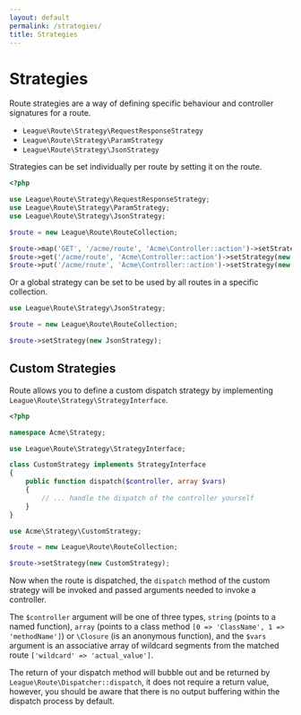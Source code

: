 ```yaml
---
layout: default
permalink: /strategies/
title: Strategies
---
```


# Strategies

Route strategies are a way of defining specific behaviour and controller signatures for a route.

- `League\Route\Strategy\RequestResponseStrategy`
- `League\Route\Strategy\ParamStrategy`
- `League\Route\Strategy\JsonStrategy`

Strategies can be set individually per route by setting it on the route.

~~~php
<?php

use League\Route\Strategy\RequestResponseStrategy;
use League\Route\Strategy\ParamStrategy;
use League\Route\Strategy\JsonStrategy;

$route = new League\Route\RouteCollection;

$route->map('GET', '/acme/route', 'Acme\Controller::action')->setStrategy(new RequestResponseStrategy);
$route->get('/acme/route', 'Acme\Controller::action')->setStrategy(new ParamStrategy);
$route->put('/acme/route', 'Acme\Controller::action')->setStrategy(new JsonStrategy);
~~~

Or a global strategy can be set to be used by all routes in a specific collection.

~~~php
use League\Route\Strategy\JsonStrategy;

$route = new League\Route\RouteCollection;

$route->setStrategy(new JsonStrategy);
~~~

## Custom Strategies

Route allows you to define a custom dispatch strategy by implementing `League\Route\Strategy\StrategyInterface`.

~~~php
<?php

namespace Acme\Strategy;

use League\Route\Strategy\StrategyInterface;

class CustomStrategy implements StrategyInterface
{
    public function dispatch($controller, array $vars)
    {
        // ... handle the dispatch of the controller yourself
    }
}
~~~

~~~php
use Acme\Strategy\CustomStrategy;

$route = new League\Route\RouteCollection;

$route->setStrategy(new CustomStrategy);
~~~

Now when the route is dispatched, the `dispatch` method of the custom strategy will be invoked and passed arguments needed to invoke a controller.

The `$controller` argument will be one of three types, `string` (points to a named function), `array` (points to a class method `[0 => 'ClassName', 1 => 'methodName']`) or `\Closure` (is an anonymous function), and the `$vars` argument is an associative array of wildcard segments from the matched route `['wildcard' => 'actual_value']`.

The return of your dispatch method will bubble out and be returned by `League\Route\Dispatcher::dispatch`, it does not require a return value, however, you should be aware that there is no output buffering within the dispatch process by default.
